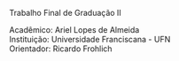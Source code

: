 Trabalho Final de Graduação II

Acadêmico: Ariel Lopes de Almeida </br>
Instituição: Universidade Franciscana - UFN </br>
Orientador: Ricardo Frohlich </br>